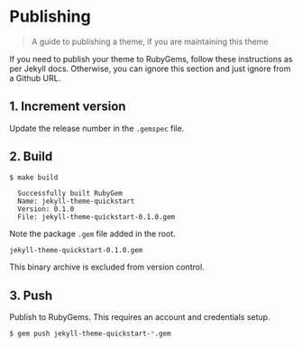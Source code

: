 # Publishing
> A guide to publishing a theme, if you are maintaining this theme

If you need to publish your theme to RubyGems, follow these instructions as per Jekyll docs. Otherwise, you can ignore this section and just ignore from a Github URL.


## 1. Increment version

Update the release number in the `.gemspec` file.


## 2. Build

```sh
$ make build
```
```
  Successfully built RubyGem
  Name: jekyll-theme-quickstart
  Version: 0.1.0
  File: jekyll-theme-quickstart-0.1.0.gem
```

Note the package `.gem` file added in the root.

```
jekyll-theme-quickstart-0.1.0.gem
```

This binary archive is excluded from version control.


## 3. Push

Publish to RubyGems. This requires an account and credentials setup.

```sh
$ gem push jekyll-theme-quickstart-*.gem
```
